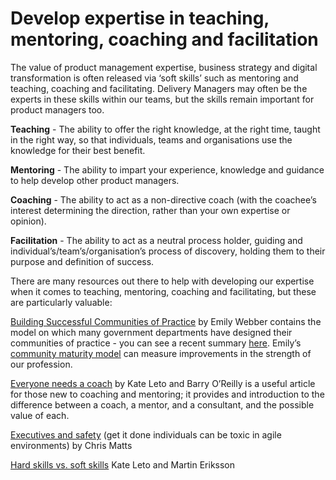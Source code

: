 # Develop expertise in teaching, mentoring, coaching and facilitation

The value of product management expertise, business strategy and digital transformation is often released via ‘soft skills’ such as mentoring and teaching, coaching and facilitating. Delivery Managers may often be the experts in these skills within our teams, but the skills remain important for product managers too.

**Teaching** - The ability to offer the right knowledge, at the right time, taught in the right way, so that individuals, teams and organisations use the knowledge for their best benefit.

**Mentoring** - The ability to impart your experience, knowledge and guidance to help develop other product managers.

**Coaching** - The ability to act as a non-directive coach (with the coachee’s interest determining the direction, rather than your own expertise or opinion).

**Facilitation** - The ability to act as a neutral process holder, guiding and individual’s/team’s/organisation’s process of discovery, holding them to their purpose and definition of success.

There are many resources out there to help with developing our expertise when it comes to teaching, mentoring, coaching and facilitating, but these are particularly valuable:

[Building Successful Communities of Practice](https://www.amazon.co.uk/Building-Successful-Communities-Practice-Webber/dp/095749193X/ref=sr_1_1?s=books&ie=UTF8&qid=1524172665&sr=1-1&keywords=Building+Successful+Communities+of+Practice) by Emily Webber contains the model on which many government departments have designed their communities of practice - you can see a recent summary [here](https://www.slideshare.net/EmilyWebber/mind-the-product-london-2018-communities-of-practice/1). Emily’s [community maturity model](https://emilywebber.co.uk/community-of-practice-maturity-model/) can measure improvements in the strength of our profession.

[Everyone needs a coach](https://medium.com/product-eq/everyone-needs-a-coach-9e317d2d5f76) by Kate Leto and Barry O’Reilly is a useful article for those new to coaching and mentoring; it provides and introduction to the difference between a coach, a mentor, and a consultant, and the possible value of each.

[Executives and safety](https://theitriskmanager.wordpress.com/2017/04/01/executives-and-safety/) (get it done individuals can be toxic in agile environments) by Chris Matts

[Hard skills vs. soft skills](https://twitter.com/kleto/status/1012718441583796225?s=20) Kate Leto and Martin Eriksson

